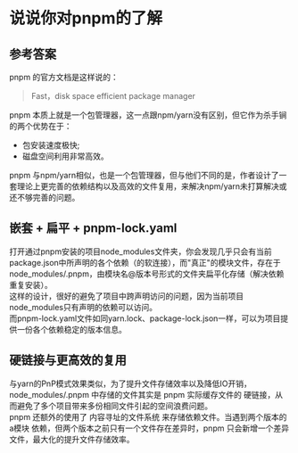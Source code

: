 # 说说你对pnpm的了解

## 参考答案

pnpm 的官方文档是这样说的：
> Fast，disk space efficient package manager

pnpm 本质上就是一个包管理器，这一点跟npm/yarn没有区别，但它作为杀手锏的两个优势在于：

+ 包安装速度极快;
+ 磁盘空间利用非常高效。

pnpm 与npm/yarn相似，也是一个包管理器，但与他们不同的是，作者设计了一套理论上更完善的依赖结构以及高效的文件复用，来解决npm/yarn未打算解决或还不够完善的问题。  
## 嵌套 + 扁平 + pnpm-lock.yaml
打开通过pnpm安装的项目node_modules文件夹，你会发现几乎只会有当前package.json中所声明的各个依赖（的软连接），而"真正"的模块文件，存在于node_modules/.pnpm，由模块名@版本号形式的文件夹扁平化存储（解决依赖重复安装）。  
这样的设计，很好的避免了项目中跨声明访问的问题，因为当前项目node_modules只有声明的依赖可以访问。   
而pnpm-lock.yaml文件如同yarn.lock、package-lock.json一样，可以为项目提供一份各个依赖稳定的版本信息。

## 硬链接与更高效的复用  
与yarn的PnP模式效果类似，为了提升文件存储效率以及降低IO开销，node_modules/.pnpm 中存储的文件其实是 pnpm 实际缓存文件的 硬链接，从而避免了多个项目带来多份相同文件引起的空间浪费问题。  
pnpm 还额外的使用了 内容寻址的文件系统 来存储依赖文件。当遇到两个版本的 a模块 依赖，但两个版本之前只有一个文件存在差异时，pnpm 只会新增一个差异文件，最大化的提升文件存储效率。